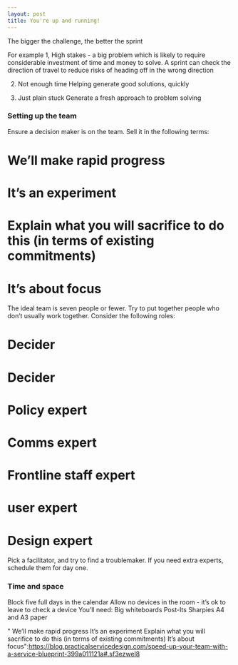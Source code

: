 ```yaml
---
layout: post
title: You're up and running!
---
```


The bigger the challenge, the better the sprint

For example
1, High stakes - a big problem which is likely to require considerable investment of time and money to solve. A sprint can check the direction of travel to reduce risks of heading off in the wrong direction

2. Not enough time
Helping generate good solutions, quickly

3. Just plain stuck
Generate a fresh approach to problem solving

<h3>Setting up the team</h3>
Ensure a decision maker is on the team. Sell it in the following terms:

# We’ll make rapid progress
# It’s an experiment
# Explain what you will sacrifice to do this (in terms of existing commitments)
# It’s about focus

The ideal team is seven people or fewer. Try to put together people who don’t usually work together. Consider the following roles:
# Decider
# Decider
# Policy expert
# Comms expert
# Frontline staff expert
# user expert
# Design expert

Pick a facilitator, and try to find a troublemaker. If you need extra experts, schedule them for day one. 

<h3>Time and space </h3>
Block five full days in the calendar
Allow no devices in the room - it’s ok to leave to check a device 
You’ll need:
Big whiteboards
Post-Its 
Sharpies
A4 and A3 paper

" We’ll make rapid progress It’s an experiment Explain what you will sacrifice to do this (in terms of existing commitments) It’s about focus":https://blog.practicalservicedesign.com/speed-up-your-team-with-a-service-blueprint-399a011121a#.sf3ezwel8

